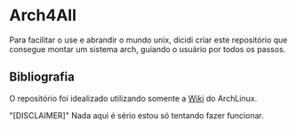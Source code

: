 # Arch4All

Para facilitar o use e abrandir o mundo unix, dicidi criar este repositório que consegue montar um sistema arch, guiando o usuário por todos os passos.

## Bibliografia

O repositório foi idealizado utilizando somente a [Wiki](https://wiki.archlinux.org/) do ArchLinux.

"[DISCLAIMER]" Nada aqui é sério estou só tentando fazer funcionar.
